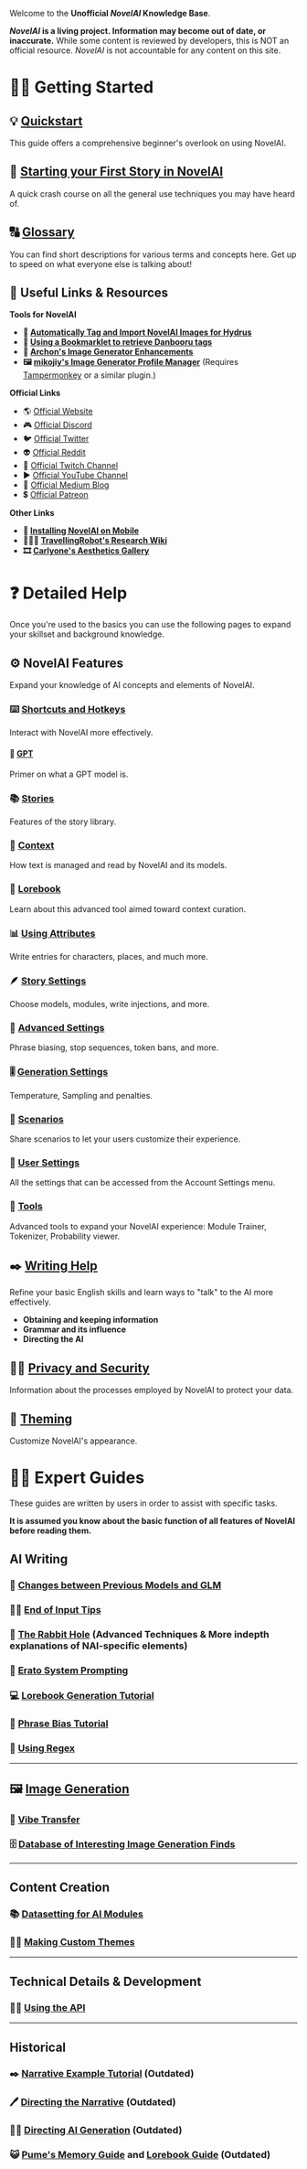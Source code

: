 Welcome to the **Unofficial *NovelAI* Knowledge Base**.


***NovelAI* is a living project. Information may become out of date, or inaccurate.**
While some content is reviewed by developers, this is NOT an official resource.
*NovelAI* is not accountable for any content on this site.

# 🏃‍♀️ Getting Started

## **💡 [Quickstart](Quickstart)**

This guide offers a comprehensive beginner\'s overlook on using NovelAI.

##  **🔰 [Starting your First Story in NovelAI](Starting-your-first-story-in-NovelAI)**

A quick crash course on all the general use techniques you may have heard of.

## **🔠 [Glossary](Glossary)**

You can find short descriptions for various terms and concepts here. Get up to speed on what everyone else is talking about!

## 🔗 Useful Links & Resources

**Tools for NovelAI**

- **📔 [Automatically Tag and Import NovelAI Images for Hydrus](Automatically-Tag-and-Import-NovelAI-Images-for-Hydrus)**
- **🔖 [Using a Bookmarklet to retrieve Danbooru tags](Tag-Retrieval-Bookmarklet)**
- **🔧 [Archon's Image Generator Enhancements](NovelAI-Image-Generator-Enhancements)**
- **🖼️ [mikojiy's Image Generator Profile Manager](https://github.com/mikojiy/NAI-Profile-Manager)** (Requires [Tampermonkey](https://www.tampermonkey.net/) or a similar plugin.)

**Official Links**

-   🌎 [Official Website](https://novelai.net/)
-   🎮 [Official Discord](https://discord.gg/novelai)
-   🐦 [Official Twitter](https://twitter.com/novelaiofficial)
-   👽 [Official Reddit](https://www.reddit.com/r/NovelAi/)
-   🎥 [Official Twitch Channel](https://www.twitch.tv/novelai)
-   ▶️ [Official YouTube Channel](https://www.youtube.com/channel/UCTK_ytXlba9AmtWTTLuTlxw)
-   📰 [Official Medium Blog](https://novelai.medium.com/)
-   💲 [Official Patreon](https://patreon.com/novelai)

**Other Links**

-   **📱 [Installing NovelAI on Mobile](Installing-NovelAI-on-Mobile)**
-   **👩🏿‍🔬 [TravellingRobot\'s Research Wiki](https://github.com/TravellingRobot/NAI_Community_Research/wiki)**
-   **🎞️ [Carlyone\'s Aesthetics Gallery](https://zele.st/NovelAI/)**

# ❓ Detailed Help

Once you're used to the basics you can use the following pages to expand your skillset and background knowledge.

## **⚙️ NovelAI Features**

Expand your knowledge of AI concepts and elements of NovelAI.

### **⌨️ [Shortcuts and Hotkeys](Shortcuts-and-Hotkeys)**

Interact with NovelAI more effectively.

#### **🧠 [GPT](GPT)**

Primer on what a GPT model is.

### **📚 [Stories](Stories)**

Features of the story library.

### **📃 [Context](Context)**

How text is managed and read by NovelAI and its models.

### **📖 [Lorebook](Lorebook)**
Learn about this advanced tool aimed toward context curation.

### **📊 [Using Attributes](Using-Attributes)**
Write entries for characters, places, and much more.

### **🪶 [Story Settings](Story-Settings)**

Choose models, modules, write injections, and more.

### **🔬 [Advanced Settings](Advanced-Settings)**

Phrase biasing, stop sequences, token bans, and more.

### **🎚️ [Generation Settings](Generation-Settings)**

Temperature, Sampling and penalties.

### **🤝 [Scenarios](Scenarios)**

Share scenarios to let your users customize their experience.

### **🧰 [User Settings](User-Settings)**

All the settings that can be accessed from the Account Settings menu.

### **🔧 [Tools](Tools)**

Advanced tools to expand your NovelAI experience: Module Trainer, Tokenizer, Probability viewer.

## **✒️ [Writing Help](Writing-Help)**

Refine your basic English skills and learn ways to "talk" to the AI more effectively.

- **Obtaining and keeping information**
- **Grammar and its influence**
- **Directing the AI**

## **🕵️‍♂️ [Privacy and Security](Privacy-and-Security)**

Information about the processes employed by NovelAI to protect your data.

## **🎨 [Theming](Theming)**

Customize NovelAI's appearance.

# 👩‍💻 Expert Guides

These guides are written by users in order to assist with specific
tasks.

**It is assumed you know about the basic function of all features of
NovelAI before reading them.**

## AI Writing

### **🐲 [Changes between Previous Models and GLM](Moving-to-GLM)**

### **👨‍🏫 [End of Input Tips](End-of-Input-Tips)**

### **🐇 [The Rabbit Hole](The-Rabbit-Hole)** (Advanced Techniques & More indepth explanations of NAI-specific elements)

### **💪 [Erato System Prompting](Erato-System-Prompt)**

### **💻 [Lorebook Generation Tutorial](Lorebook-Generation-Tutorial)**

### **📏 [Phrase Bias Tutorial](Phrase-Bias-Tutorial)**

### **🤖 [Using Regex](Using-Regex)**

***

## **🖼️ [Image Generation](Image-Generation)**

### **📳 [Vibe Transfer](Vibe-Transfer)**

### **🗄️ [Database of Interesting Image Generation Finds](Database-of-Interesting-Image-Generation-Finds)**

***

## Content Creation

### **📚 [Datasetting for AI Modules](Datasetting-for-AI-Modules)**

### **👩‍🎨 [Making Custom Themes](Making-Custom-Themes)**

***

## Technical Details & Development

### **🧑‍💻 [Using the API](Using-the-API)**

***

## Historical

### **✒️ [Narrative Example Tutorial](Narrative-Example-Tutorial)** (Outdated)

### **🖊️ [Directing the Narrative](Directing-the-Narrative)** (Outdated)

### **👩‍✈️ [Directing AI Generation](Directing-AI-Generation)** (Outdated)

### **😺 [Pume\'s Memory Guide](https://rentry.org/memory-guide) and [Lorebook Guide](https://rentry.org/lorebook-guide)** (Outdated)
